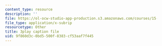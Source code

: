 ```yaml
---
content_type: resource
description: ''
file: https://ol-ocw-studio-app-production.s3.amazonaws.com/courses/15-071-the-analytics-edge-spring-2017/9f860d3c0bd5500f8383cf53aaf7f445_CROEh9u0VLM.vtt
file_type: application/x-subrip
resourcetype: Other
title: 3play caption file
uid: 9f860d3c-0bd5-500f-8383-cf53aaf7f445
---
```

